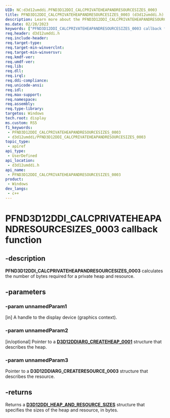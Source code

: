 ```yaml
---
UID: NC:d3d12umddi.PFND3D12DDI_CALCPRIVATEHEAPANDRESOURCESIZES_0003
title: PFND3D12DDI_CALCPRIVATEHEAPANDRESOURCESIZES_0003 (d3d12umddi.h)
description: Learn more about the PFND3D12DDI_CALCPRIVATEHEAPANDRESOURCESIZES_0003 callback function.
ms.date: 02/28/2023
keywords: ["PFND3D12DDI_CALCPRIVATEHEAPANDRESOURCESIZES_0003 callback function"]
req.header: d3d12umddi.h
req.include-header: 
req.target-type: 
req.target-min-winverclnt: 
req.target-min-winversvr: 
req.kmdf-ver: 
req.umdf-ver: 
req.lib: 
req.dll: 
req.irql: 
req.ddi-compliance: 
req.unicode-ansi: 
req.idl: 
req.max-support: 
req.namespace: 
req.assembly: 
req.type-library: 
targetos: Windows
tech.root: display
ms.custom: RS5
f1_keywords:
 - PFND3D12DDI_CALCPRIVATEHEAPANDRESOURCESIZES_0003
 - d3d12umddi/PFND3D12DDI_CALCPRIVATEHEAPANDRESOURCESIZES_0003
topic_type:
 - apiref
api_type:
 - UserDefined
api_location:
 - d3d12umddi.h
api_name:
 - PFND3D12DDI_CALCPRIVATEHEAPANDRESOURCESIZES_0003
product:
 - Windows
dev_langs:
 - c++
---
```


# PFND3D12DDI_CALCPRIVATEHEAPANDRESOURCESIZES_0003 callback function

## -description

**PFND3D12DDI_CALCPRIVATEHEAPANDRESOURCESIZES_0003** calculates the number of bytes required for a private heap and resource.

## -parameters

### -param unnamedParam1

[in] A handle to the display device (graphics context).

### -param unnamedParam2

[in/optional] Pointer to a [**D3D12DDIARG_CREATEHEAP_0001**](ns-d3d12umddi-d3d12ddiarg_createheap_0001.md) structure that describes the heap.

### -param unnamedParam3

Pointer to a **D3D12DDIARG_CREATERESOURCE_0003** structure that describes the resource.

## -returns

Returns a [**D3D12DDI_HEAP_AND_RESOURCE_SIZES**](ns-d3d12umddi-d3d12ddi_heap_and_resource_sizes.md) structure that specifies the sizes of the heap and resource, in bytes.

